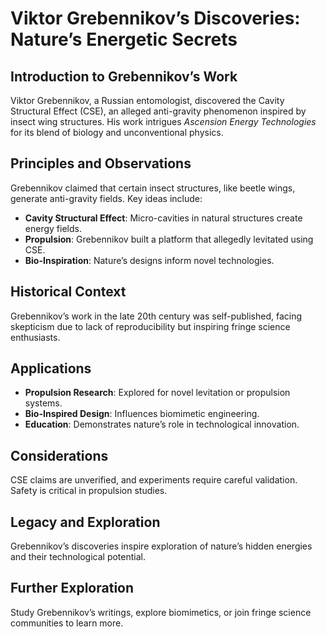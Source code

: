 # Viktor Grebennikov’s Discoveries: Nature’s Energetic Secrets

## Introduction to Grebennikov’s Work
Viktor Grebennikov, a Russian entomologist, discovered the Cavity Structural Effect (CSE), an alleged anti-gravity phenomenon inspired by insect wing structures. His work intrigues *Ascension Energy Technologies* for its blend of biology and unconventional physics.

## Principles and Observations
Grebennikov claimed that certain insect structures, like beetle wings, generate anti-gravity fields. Key ideas include:
- **Cavity Structural Effect**: Micro-cavities in natural structures create energy fields.
- **Propulsion**: Grebennikov built a platform that allegedly levitated using CSE.
- **Bio-Inspiration**: Nature’s designs inform novel technologies.

## Historical Context
Grebennikov’s work in the late 20th century was self-published, facing skepticism due to lack of reproducibility but inspiring fringe science enthusiasts.

## Applications
- **Propulsion Research**: Explored for novel levitation or propulsion systems.
- **Bio-Inspired Design**: Influences biomimetic engineering.
- **Education**: Demonstrates nature’s role in technological innovation.

## Considerations
CSE claims are unverified, and experiments require careful validation. Safety is critical in propulsion studies.

## Legacy and Exploration
Grebennikov’s discoveries inspire exploration of nature’s hidden energies and their technological potential.

## Further Exploration
Study Grebennikov’s writings, explore biomimetics, or join fringe science communities to learn more.